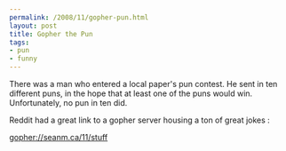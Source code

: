 ```yaml
--- 
permalink: /2008/11/gopher-pun.html
layout: post
title: Gopher the Pun
tags: 
- pun
- funny
---
```

There was a man who entered a local paper's pun contest. He
sent in ten different puns, in the hope that at least one of the puns
would win.  Unfortunately, no pun in ten did.

<p>
Reddit had a great link to a gopher server housing a ton of great jokes :

<p>
<a href="gopher://seanm.ca/11/stuff/">gopher://seanm.ca/11/stuff</a>

